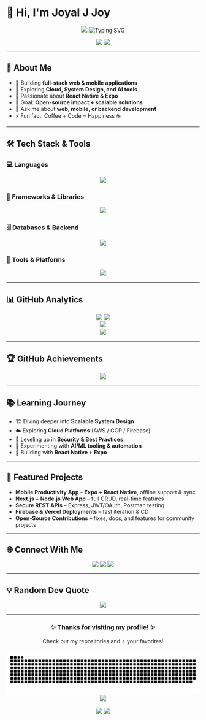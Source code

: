 # 👋 Hi, I'm Joyal J Joy
<div align="center">
 <img src="https://octodex.github.com/images/daftpunktocat-thomas.gif" width="200">
 <img src="https://readme-typing-svg.herokuapp.com?font=Fira+Code&size=32&duration=2800&pause=2000&color=00F5D4&center=true&vCenter=true&width=940&lines=Software+Developer;Full+Stack+Engineer;Mobile+App+Creator;Always+Learning+%26+Building" alt="Typing SVG" />
</div>


<p align="center">
 <img src="https://komarev.com/ghpvc/?username=JoyalJJoy&color=blueviolet&style=flat-square&label=Profile+Views" />
 <img src="https://img.shields.io/github/followers/JoyalJJoy?style=flat-square&color=blue" />
</p>

---

## 🚀 About Me
- 🔭 Building **full-stack web & mobile applications**
- 🌱 Exploring **Cloud, System Design, and AI tools**
- 📱 Passionate about **React Native & Expo**
- 🎯 Goal: **Open-source impact + scalable solutions**
- 💬 Ask me about **web, mobile, or backend development**
- ⚡ Fun fact: Coffee + Code = Happiness ☕

---

## 🛠️ Tech Stack & Tools
### 💻 Languages
<p align="center"><img src="https://skillicons.dev/icons?i=html,css,js,ts,python,java,cpp,c" /></p>

### 🚀 Frameworks & Libraries
<p align="center"><img src="https://skillicons.dev/icons?i=react,nextjs,nodejs,express,tailwind,bootstrap,reactnative,expo" /></p>

### 🗄️ Databases & Backend
<p align="center"><img src="https://skillicons.dev/icons?i=mysql,mongodb,postgresql,firebase" /></p>

### 🔧 Tools & Platforms
<p align="center"><img src="https://skillicons.dev/icons?i=git,github,vscode,postman,docker,figma,vercel" /></p>

---

## 📊 GitHub Analytics
<div align="center">
 <img height="180em" src="https://github-readme-stats.vercel.app/api?username=JoyalJJoy&show_icons=true&theme=radical&include_all_commits=true&count_private=true&hide_border=true" />
 <img height="180em" src="https://github-readme-stats.vercel.app/api/top-langs/?username=JoyalJJoy&layout=compact&theme=radical&hide_border=true" />
</div>
<div align="center"><img src="https://streak-stats.demolab.com?user=JoyalJJoy&theme=radical&hide_border=true" /></div>
<div align="center"><img src="https://github-readme-activity-graph.vercel.app/graph?username=JoyalJJoy&theme=radical&hide_border=true" /></div>

---

## 🏆 GitHub Achievements
<div align="center"><img src="https://github-profile-trophy.vercel.app/?username=JoyalJJoy&theme=radical&no-frame=true&column=7" /></div>

---

## 📚 Learning Journey
- 🏗️ Diving deeper into **Scalable System Design**
- ☁️ Exploring **Cloud Platforms** (AWS / GCP / Firebase)
- 🔐 Leveling up in **Security & Best Practices**
- 🤖 Experimenting with **AI/ML tooling & automation**
- 📱 Building with **React Native + Expo**

---

## 🚀 Featured Projects
- **Mobile Productivity App** – **Expo + React Native**, offline support & sync
- **Next.js + Node.js Web App** – full CRUD, real-time features
- **Secure REST APIs** – Express, JWT/OAuth, Postman testing
- **Firebase & Vercel Deployments** – fast iteration & CD
- **Open-Source Contributions** – fixes, docs, and features for community projects

---

## 🌐 Connect With Me
<div align="center">
 <a href="https://www.linkedin.com/in/joyal-j-joy-410284286"><img src="https://img.shields.io/badge/LinkedIn-0077B5?style=for-the-badge&logo=linkedin&logoColor=white" /></a>
 <a href="mailto:joyaljoy298@gmail.com"><img src="https://img.shields.io/badge/Gmail-D14836?style=for-the-badge&logo=gmail&logoColor=white" /></a>
 <a href="https://github.com/JoyalJJoy"><img src="https://img.shields.io/badge/GitHub-000?style=for-the-badge&logo=github&logoColor=white" /></a>
</div>

---

## 💡 Random Dev Quote
<div align="center"><img src="https://quotes-github-readme.vercel.app/api?type=horizontal&theme=radical" /></div>

---

<div align="center">
 <h3>✨ Thanks for visiting my profile! ✨</h3>
 <p>Check out my repositories and ⭐ your favorites!</p>
 <img src="https://raw.githubusercontent.com/platane/snk/output/github-contribution-grid-snake.svg" />
 <img src="https://octodex.github.com/images/daftpunktocat-thomas.gif" width="200">
 <p>
  <img src="https://forthebadge.com/images/badges/built-with-love.svg" />
  <img src="https://forthebadge.com/images/badges/powered-by-coffee.svg" />
 </p>
</div>
